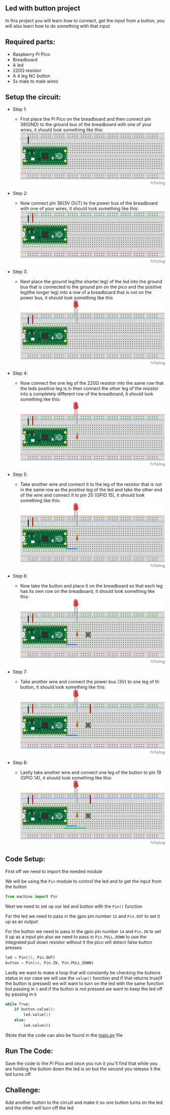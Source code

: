 ## Led with button project 

In this project you will learn how to connect, get the input from a button, you will also learn how to do something with that input


## Required parts:
- Raspberry Pi Pico
- Breadboard 
- A led 
- 220Ω resistor
- A 4 leg NC button
- 5x male to male wires

## Setup the circuit:
- Step 1:
  - First place the Pi Pico on the breadboard and then connect pin 38(GND) to the ground bus of the breadboard with one of your wires, it should look something like this:          
 ![Step_1](https://github.com/AndrewSae/Raspberry-Pi-Pico-Project-Tutorials/blob/main/Led%20With%20Button/Circuit/step1.png?raw=true)


- Step 2:
  - Now connect pin 36(3V OUT) to the power bus of the breadboard with one of your wires, it should look something like this:          
 ![Step_2](https://github.com/AndrewSae/Raspberry-Pi-Pico-Project-Tutorials/blob/main/Led%20With%20Button/Circuit/step2.png?raw=true)

- Step 3:
  - Next place the ground leg(the shorter leg) of the led into the ground bus that is connected to the ground pin on the pico and the positive leg(the longer leg) into a row of a breadboard that is not on the power bus, it should look something like this
![Step_3](https://github.com/AndrewSae/Raspberry-Pi-Pico-Project-Tutorials/blob/main/Led%20With%20Button/Circuit/step3.png?raw=true)

- Step 4:
  - Now connect the one leg of the 220Ω resistor into the same row that the leds positive leg is in then connect the other leg of the resistor into a completely different row of the breadboard, it should look something like this:
![Step_4](https://github.com/AndrewSae/Raspberry-Pi-Pico-Project-Tutorials/blob/main/Led%20With%20Button/Circuit/step4.png?raw=true)

- Step 5:
  - Take another wire and connect it to the leg of the resistor that is not in the same row as the positive leg of the led and take the other end of the wire and connect it to pin 20 (GPIO 15), it should look something like this:
![Step_5](https://github.com/AndrewSae/Raspberry-Pi-Pico-Project-Tutorials/blob/main/Led%20With%20Button/Circuit/step5.png?raw=true)

- Step 6:
  - Now take the button and place it on the breadboard so that each leg has its own row on the breadboard, it should look something like this:
  ![Step_6](https://github.com/AndrewSae/Raspberry-Pi-Pico-Project-Tutorials/blob/main/Led%20With%20Button/Circuit/step6.png?raw=true)
  
- Step 7:
  - Take another wire and connect the power bus (3V) to one leg of th button, it should look something like this:
 ![Step_7](https://github.com/AndrewSae/Raspberry-Pi-Pico-Project-Tutorials/blob/main/Led%20With%20Button/Circuit/step7.png?raw=true)
 
- Step 8:
  - Lastly take another wire and connect one leg of the button to pin 19 (GPIO 14), it should look something like this:
 ![Step_8](https://github.com/AndrewSae/Raspberry-Pi-Pico-Project-Tutorials/blob/main/Led%20With%20Button/Circuit/step8.png?raw=true)


## Code Setup:

First off we need to import the needed module 

We will be using the ```Pin``` module to control the led and to get the input from the button

``` python 
from machine import Pin
```

Next we need to set up our led and button with the ```Pin()``` function 

For the led we need to pass in the gpio pin number ```15``` and ```Pin.OUT``` to set it up as an output 

For the button we need to pass in the gpio pin number ```14``` and ```Pin.IN``` to set it up as a input pin also we need to pass in ```Pin.PULL.DOWN``` to use the integrated pull down resistor without it the pico will detect false button presses

``` python 
led = Pin(15, Pin.OUT)
button = Pin(14, Pin.IN, Pin.PULL_DOWN)
```
Lastly we want to make a loop that will constantly be checking the buttons status in our case we will use the ```value()``` function and if that returns true(if the button is pressed) we will want to turn on the led with the same function but passing in ```1``` and if the button is not pressed we want to keep the led off by passing in ```0```

``` python 
while True:
    if button.value():
    	led.value(1)
    else:
        led.value(0)
```
(Note that the code can also be found in the [main.py](https://github.com/AndrewSae/Raspberry-Pi-Pico-Project-Tutorials/blob/main/Led%20With%20Button/main.py) file

## Run The Code:
Save the code to the Pi Pico and once you run it you'll find that while you are holding the button down the led is on but the second you release it the led turns off 

## Challenge:
Add another button to the circuit and make it so one button turns on the led and the other will turn off the led
